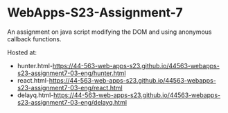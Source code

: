 # WebApps-S23-Assignment-7
An assignment on java script modifying the DOM and using anonymous callback functions.

Hosted at:
* hunter.html-https://44-563-web-apps-s23.github.io/44563-webapps-s23-assignment7-03-eng/hunter.html
* react.html-https://44-563-web-apps-s23.github.io/44563-webapps-s23-assignment7-03-eng/react.html
* delayq.html-https://44-563-web-apps-s23.github.io/44563-webapps-s23-assignment7-03-eng/delayq.html